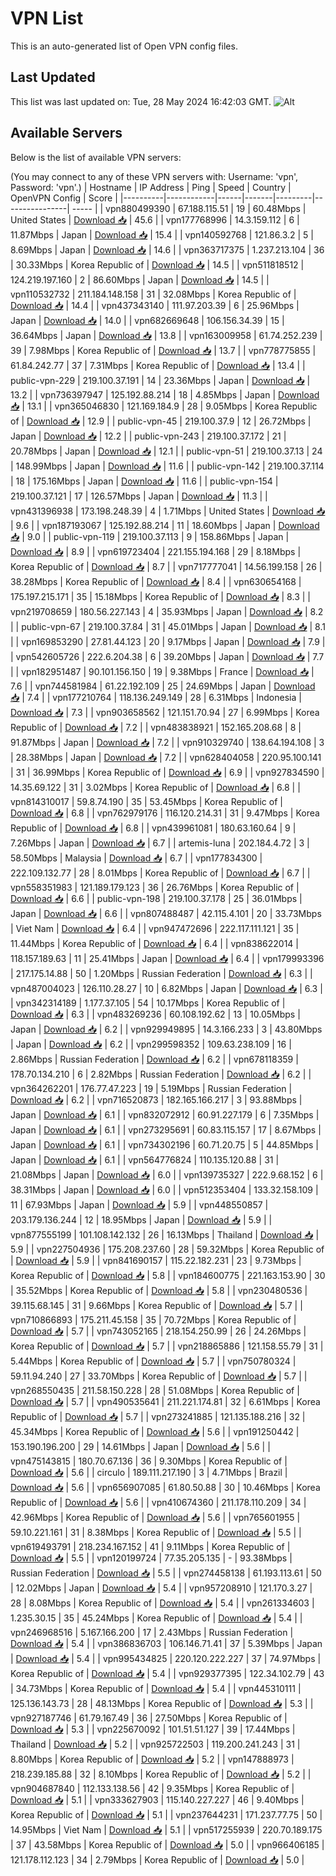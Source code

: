 # VPN List

This is an auto-generated list of Open VPN config files.

## Last Updated

This list was last updated on: Tue, 28 May 2024 16:42:03 GMT.
![Alt](https://repobeats.axiom.co/api/embed/186b98318ef1479477931607c1ad7d823f12451f.svg "Repobeats analytics image")

## Available Servers

Below is the list of available VPN servers:

(You may connect to any of these VPN servers with: Username: 'vpn', Password: 'vpn'.)
| Hostname | IP Address | Ping | Speed | Country | OpenVPN Config | Score |
|----------|------------|------|-------|---------|----------------| ----- |
| vpn880499390 | 67.188.115.51 | 19 | 60.48Mbps | United States | [Download 📥](./configs/server_0_US.ovpn) | 45.6 |
| vpn177768996 | 14.3.159.112 | 6 | 11.87Mbps | Japan | [Download 📥](./configs/server_1_JP.ovpn) | 15.4 |
| vpn140592768 | 121.86.3.2 | 5 | 8.69Mbps | Japan | [Download 📥](./configs/server_2_JP.ovpn) | 14.6 |
| vpn363717375 | 1.237.213.104 | 36 | 30.33Mbps | Korea Republic of | [Download 📥](./configs/server_3_KR.ovpn) | 14.5 |
| vpn511818512 | 124.219.197.160 | 2 | 86.60Mbps | Japan | [Download 📥](./configs/server_4_JP.ovpn) | 14.5 |
| vpn110532732 | 211.184.148.158 | 31 | 32.08Mbps | Korea Republic of | [Download 📥](./configs/server_5_KR.ovpn) | 14.4 |
| vpn437343140 | 111.97.203.39 | 6 | 25.96Mbps | Japan | [Download 📥](./configs/server_6_JP.ovpn) | 14.0 |
| vpn682669648 | 106.156.34.39 | 15 | 36.64Mbps | Japan | [Download 📥](./configs/server_7_JP.ovpn) | 13.8 |
| vpn163009958 | 61.74.252.239 | 39 | 7.98Mbps | Korea Republic of | [Download 📥](./configs/server_8_KR.ovpn) | 13.7 |
| vpn778775855 | 61.84.242.77 | 37 | 7.31Mbps | Korea Republic of | [Download 📥](./configs/server_9_KR.ovpn) | 13.4 |
| public-vpn-229 | 219.100.37.191 | 14 | 23.36Mbps | Japan | [Download 📥](./configs/server_10_JP.ovpn) | 13.2 |
| vpn736397947 | 125.192.88.214 | 18 | 4.85Mbps | Japan | [Download 📥](./configs/server_11_JP.ovpn) | 13.1 |
| vpn365046830 | 121.169.184.9 | 28 | 9.05Mbps | Korea Republic of | [Download 📥](./configs/server_12_KR.ovpn) | 12.9 |
| public-vpn-45 | 219.100.37.9 | 12 | 26.72Mbps | Japan | [Download 📥](./configs/server_13_JP.ovpn) | 12.2 |
| public-vpn-243 | 219.100.37.172 | 21 | 20.78Mbps | Japan | [Download 📥](./configs/server_14_JP.ovpn) | 12.1 |
| public-vpn-51 | 219.100.37.13 | 24 | 148.99Mbps | Japan | [Download 📥](./configs/server_15_JP.ovpn) | 11.6 |
| public-vpn-142 | 219.100.37.114 | 18 | 175.16Mbps | Japan | [Download 📥](./configs/server_16_JP.ovpn) | 11.6 |
| public-vpn-154 | 219.100.37.121 | 17 | 126.57Mbps | Japan | [Download 📥](./configs/server_17_JP.ovpn) | 11.3 |
| vpn431396938 | 173.198.248.39 | 4 | 1.71Mbps | United States | [Download 📥](./configs/server_18_US.ovpn) | 9.6 |
| vpn187193067 | 125.192.88.214 | 11 | 18.60Mbps | Japan | [Download 📥](./configs/server_19_JP.ovpn) | 9.0 |
| public-vpn-119 | 219.100.37.113 | 9 | 158.86Mbps | Japan | [Download 📥](./configs/server_20_JP.ovpn) | 8.9 |
| vpn619723404 | 221.155.194.168 | 29 | 8.18Mbps | Korea Republic of | [Download 📥](./configs/server_21_KR.ovpn) | 8.7 |
| vpn717777041 | 14.56.199.158 | 26 | 38.28Mbps | Korea Republic of | [Download 📥](./configs/server_22_KR.ovpn) | 8.4 |
| vpn630654168 | 175.197.215.171 | 35 | 15.18Mbps | Korea Republic of | [Download 📥](./configs/server_23_KR.ovpn) | 8.3 |
| vpn219708659 | 180.56.227.143 | 4 | 35.93Mbps | Japan | [Download 📥](./configs/server_24_JP.ovpn) | 8.2 |
| public-vpn-67 | 219.100.37.84 | 31 | 45.01Mbps | Japan | [Download 📥](./configs/server_25_JP.ovpn) | 8.1 |
| vpn169853290 | 27.81.44.123 | 20 | 9.17Mbps | Japan | [Download 📥](./configs/server_26_JP.ovpn) | 7.9 |
| vpn542605726 | 222.6.204.38 | 6 | 39.20Mbps | Japan | [Download 📥](./configs/server_27_JP.ovpn) | 7.7 |
| vpn182951487 | 90.101.156.150 | 19 | 9.38Mbps | France | [Download 📥](./configs/server_28_FR.ovpn) | 7.6 |
| vpn744581984 | 61.22.192.109 | 25 | 24.69Mbps | Japan | [Download 📥](./configs/server_29_JP.ovpn) | 7.4 |
| vpn177210764 | 118.136.249.149 | 28 | 6.31Mbps | Indonesia | [Download 📥](./configs/server_30_ID.ovpn) | 7.3 |
| vpn903658562 | 121.151.70.94 | 27 | 6.99Mbps | Korea Republic of | [Download 📥](./configs/server_31_KR.ovpn) | 7.2 |
| vpn483838921 | 152.165.208.68 | 8 | 91.87Mbps | Japan | [Download 📥](./configs/server_32_JP.ovpn) | 7.2 |
| vpn910329740 | 138.64.194.108 | 3 | 28.38Mbps | Japan | [Download 📥](./configs/server_33_JP.ovpn) | 7.2 |
| vpn628404058 | 220.95.100.141 | 31 | 36.99Mbps | Korea Republic of | [Download 📥](./configs/server_34_KR.ovpn) | 6.9 |
| vpn927834590 | 14.35.69.122 | 31 | 3.02Mbps | Korea Republic of | [Download 📥](./configs/server_35_KR.ovpn) | 6.8 |
| vpn814310017 | 59.8.74.190 | 35 | 53.45Mbps | Korea Republic of | [Download 📥](./configs/server_36_KR.ovpn) | 6.8 |
| vpn762979176 | 116.120.214.31 | 31 | 9.47Mbps | Korea Republic of | [Download 📥](./configs/server_37_KR.ovpn) | 6.8 |
| vpn439961081 | 180.63.160.64 | 9 | 7.26Mbps | Japan | [Download 📥](./configs/server_38_JP.ovpn) | 6.7 |
| artemis-luna | 202.184.4.72 | 3 | 58.50Mbps | Malaysia | [Download 📥](./configs/server_39_MY.ovpn) | 6.7 |
| vpn177834300 | 222.109.132.77 | 28 | 8.01Mbps | Korea Republic of | [Download 📥](./configs/server_40_KR.ovpn) | 6.7 |
| vpn558351983 | 121.189.179.123 | 36 | 26.76Mbps | Korea Republic of | [Download 📥](./configs/server_41_KR.ovpn) | 6.6 |
| public-vpn-198 | 219.100.37.178 | 25 | 36.01Mbps | Japan | [Download 📥](./configs/server_42_JP.ovpn) | 6.6 |
| vpn807488487 | 42.115.4.101 | 20 | 33.73Mbps | Viet Nam | [Download 📥](./configs/server_43_VN.ovpn) | 6.4 |
| vpn947472696 | 222.117.111.121 | 35 | 11.44Mbps | Korea Republic of | [Download 📥](./configs/server_44_KR.ovpn) | 6.4 |
| vpn838622014 | 118.157.189.63 | 11 | 25.41Mbps | Japan | [Download 📥](./configs/server_45_JP.ovpn) | 6.4 |
| vpn179993396 | 217.175.14.88 | 50 | 1.20Mbps | Russian Federation | [Download 📥](./configs/server_46_RU.ovpn) | 6.3 |
| vpn487004023 | 126.110.28.27 | 10 | 6.82Mbps | Japan | [Download 📥](./configs/server_47_JP.ovpn) | 6.3 |
| vpn342314189 | 1.177.37.105 | 54 | 10.17Mbps | Korea Republic of | [Download 📥](./configs/server_48_KR.ovpn) | 6.3 |
| vpn483269236 | 60.108.192.62 | 13 | 10.05Mbps | Japan | [Download 📥](./configs/server_49_JP.ovpn) | 6.2 |
| vpn929949895 | 14.3.166.233 | 3 | 43.80Mbps | Japan | [Download 📥](./configs/server_50_JP.ovpn) | 6.2 |
| vpn299598352 | 109.63.238.109 | 16 | 2.86Mbps | Russian Federation | [Download 📥](./configs/server_51_RU.ovpn) | 6.2 |
| vpn678118359 | 178.70.134.210 | 6 | 2.82Mbps | Russian Federation | [Download 📥](./configs/server_52_RU.ovpn) | 6.2 |
| vpn364262201 | 176.77.47.223 | 19 | 5.19Mbps | Russian Federation | [Download 📥](./configs/server_53_RU.ovpn) | 6.2 |
| vpn716520873 | 182.165.166.217 | 3 | 93.88Mbps | Japan | [Download 📥](./configs/server_54_JP.ovpn) | 6.1 |
| vpn832072912 | 60.91.227.179 | 6 | 7.35Mbps | Japan | [Download 📥](./configs/server_55_JP.ovpn) | 6.1 |
| vpn273295691 | 60.83.115.157 | 17 | 8.67Mbps | Japan | [Download 📥](./configs/server_56_JP.ovpn) | 6.1 |
| vpn734302196 | 60.71.20.75 | 5 | 44.85Mbps | Japan | [Download 📥](./configs/server_57_JP.ovpn) | 6.1 |
| vpn564776824 | 110.135.120.88 | 31 | 21.08Mbps | Japan | [Download 📥](./configs/server_58_JP.ovpn) | 6.0 |
| vpn139735327 | 222.9.68.152 | 6 | 38.31Mbps | Japan | [Download 📥](./configs/server_59_JP.ovpn) | 6.0 |
| vpn512353404 | 133.32.158.109 | 11 | 67.93Mbps | Japan | [Download 📥](./configs/server_60_JP.ovpn) | 5.9 |
| vpn448550857 | 203.179.136.244 | 12 | 18.95Mbps | Japan | [Download 📥](./configs/server_61_JP.ovpn) | 5.9 |
| vpn877555199 | 101.108.142.132 | 26 | 16.13Mbps | Thailand | [Download 📥](./configs/server_62_TH.ovpn) | 5.9 |
| vpn227504936 | 175.208.237.60 | 28 | 59.32Mbps | Korea Republic of | [Download 📥](./configs/server_63_KR.ovpn) | 5.9 |
| vpn841690157 | 115.22.182.231 | 23 | 9.73Mbps | Korea Republic of | [Download 📥](./configs/server_64_KR.ovpn) | 5.8 |
| vpn184600775 | 221.163.153.90 | 30 | 35.52Mbps | Korea Republic of | [Download 📥](./configs/server_65_KR.ovpn) | 5.8 |
| vpn230480536 | 39.115.68.145 | 31 | 9.66Mbps | Korea Republic of | [Download 📥](./configs/server_66_KR.ovpn) | 5.7 |
| vpn710866893 | 175.211.45.158 | 35 | 70.72Mbps | Korea Republic of | [Download 📥](./configs/server_67_KR.ovpn) | 5.7 |
| vpn743052165 | 218.154.250.99 | 26 | 24.26Mbps | Korea Republic of | [Download 📥](./configs/server_68_KR.ovpn) | 5.7 |
| vpn218865886 | 121.158.55.79 | 31 | 5.44Mbps | Korea Republic of | [Download 📥](./configs/server_69_KR.ovpn) | 5.7 |
| vpn750780324 | 59.11.94.240 | 27 | 33.70Mbps | Korea Republic of | [Download 📥](./configs/server_70_KR.ovpn) | 5.7 |
| vpn268550435 | 211.58.150.228 | 28 | 51.08Mbps | Korea Republic of | [Download 📥](./configs/server_71_KR.ovpn) | 5.7 |
| vpn490535641 | 211.221.174.81 | 32 | 6.61Mbps | Korea Republic of | [Download 📥](./configs/server_72_KR.ovpn) | 5.7 |
| vpn273241885 | 121.135.188.216 | 32 | 45.34Mbps | Korea Republic of | [Download 📥](./configs/server_73_KR.ovpn) | 5.6 |
| vpn191250442 | 153.190.196.200 | 29 | 14.61Mbps | Japan | [Download 📥](./configs/server_74_JP.ovpn) | 5.6 |
| vpn475143815 | 180.70.67.136 | 36 | 9.30Mbps | Korea Republic of | [Download 📥](./configs/server_75_KR.ovpn) | 5.6 |
| circulo | 189.111.217.190 | 3 | 4.71Mbps | Brazil | [Download 📥](./configs/server_76_BR.ovpn) | 5.6 |
| vpn656907085 | 61.80.50.88 | 30 | 10.46Mbps | Korea Republic of | [Download 📥](./configs/server_77_KR.ovpn) | 5.6 |
| vpn410674360 | 211.178.110.209 | 34 | 42.96Mbps | Korea Republic of | [Download 📥](./configs/server_78_KR.ovpn) | 5.6 |
| vpn765601955 | 59.10.221.161 | 31 | 8.38Mbps | Korea Republic of | [Download 📥](./configs/server_79_KR.ovpn) | 5.5 |
| vpn619493791 | 218.234.167.152 | 41 | 9.11Mbps | Korea Republic of | [Download 📥](./configs/server_80_KR.ovpn) | 5.5 |
| vpn120199724 | 77.35.205.135 | - | 93.38Mbps | Russian Federation | [Download 📥](./configs/server_81_RU.ovpn) | 5.5 |
| vpn274458138 | 61.193.113.61 | 50 | 12.02Mbps | Japan | [Download 📥](./configs/server_82_JP.ovpn) | 5.4 |
| vpn957208910 | 121.170.3.27 | 28 | 8.08Mbps | Korea Republic of | [Download 📥](./configs/server_83_KR.ovpn) | 5.4 |
| vpn261334603 | 1.235.30.15 | 35 | 45.24Mbps | Korea Republic of | [Download 📥](./configs/server_84_KR.ovpn) | 5.4 |
| vpn246968516 | 5.167.166.200 | 17 | 2.43Mbps | Russian Federation | [Download 📥](./configs/server_85_RU.ovpn) | 5.4 |
| vpn386836703 | 106.146.71.41 | 37 | 5.39Mbps | Japan | [Download 📥](./configs/server_86_JP.ovpn) | 5.4 |
| vpn995434825 | 220.120.222.227 | 37 | 74.97Mbps | Korea Republic of | [Download 📥](./configs/server_87_KR.ovpn) | 5.4 |
| vpn929377395 | 122.34.102.79 | 43 | 34.73Mbps | Korea Republic of | [Download 📥](./configs/server_88_KR.ovpn) | 5.4 |
| vpn445310111 | 125.136.143.73 | 28 | 48.13Mbps | Korea Republic of | [Download 📥](./configs/server_89_KR.ovpn) | 5.3 |
| vpn927187746 | 61.79.167.49 | 36 | 27.50Mbps | Korea Republic of | [Download 📥](./configs/server_90_KR.ovpn) | 5.3 |
| vpn225670092 | 101.51.51.127 | 39 | 17.44Mbps | Thailand | [Download 📥](./configs/server_91_TH.ovpn) | 5.2 |
| vpn925722503 | 119.200.241.243 | 31 | 8.80Mbps | Korea Republic of | [Download 📥](./configs/server_92_KR.ovpn) | 5.2 |
| vpn147888973 | 218.239.185.88 | 32 | 8.10Mbps | Korea Republic of | [Download 📥](./configs/server_93_KR.ovpn) | 5.2 |
| vpn904687840 | 112.133.138.56 | 42 | 9.35Mbps | Korea Republic of | [Download 📥](./configs/server_94_KR.ovpn) | 5.1 |
| vpn333627903 | 115.140.227.227 | 46 | 9.40Mbps | Korea Republic of | [Download 📥](./configs/server_95_KR.ovpn) | 5.1 |
| vpn237644231 | 171.237.77.75 | 50 | 14.95Mbps | Viet Nam | [Download 📥](./configs/server_96_VN.ovpn) | 5.1 |
| vpn517255939 | 220.70.189.175 | 37 | 43.58Mbps | Korea Republic of | [Download 📥](./configs/server_97_KR.ovpn) | 5.0 |
| vpn966406185 | 121.178.112.123 | 34 | 2.79Mbps | Korea Republic of | [Download 📥](./configs/server_98_KR.ovpn) | 5.0 |
